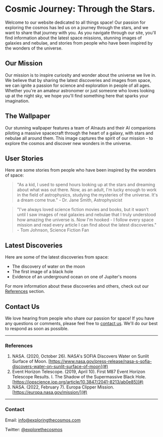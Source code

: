 <!--
Write me content for website with wallpaper which alt text is:

"A team of AInauts and their AI companions piloting a massive spacecraft through the heart of a galaxy, with stars and nebulae all around them."

The name/title of the page should not be 1:1 copy of the alt text but rather a real content of the website which is using this wallpaper.

- Use markdown format
- Start with the heading
- The content should look like a real website
- Include real sections like references, contact, user stories, etc. use things relevant to the page purpose.
- Feel free to use structure like headings, bullets, numbering, blockquotes, paragraphs, horizontal lines, etc.
- You can use formatting like bold or _italic_
- You can include UTF-8 emojis
- Links should be only #hash anchors (and you can refer to the document itself)
- Do not include images
-->

<!--font:Montserrat-->

# Cosmic Journey: Through the Stars.

Welcome to our website dedicated to all things space! Our passion for exploring the cosmos has led us on a journey through the stars, and we want to share that journey with you. As you navigate through our site, you'll find information about the latest space missions, stunning images of galaxies and nebulae, and stories from people who have been inspired by the wonders of the universe.

## Our Mission

Our mission is to inspire curiosity and wonder about the universe we live in. We believe that by sharing the latest discoveries and images from space, we can ignite a passion for science and exploration in people of all ages. Whether you're an amateur astronomer or just someone who loves looking up at the night sky, we hope you'll find something here that sparks your imagination.

## The Wallpaper

Our stunning wallpaper features a team of AInauts and their AI companions piloting a massive spacecraft through the heart of a galaxy, with stars and nebulae all around them. This image captures the spirit of our mission - to explore the cosmos and discover new wonders in the universe.

## User Stories

Here are some stories from people who have been inspired by the wonders of space:

> "As a kid, I used to spend hours looking up at the stars and dreaming about what was out there. Now, as an adult, I'm lucky enough to work in the field of astrophysics, studying the mysteries of the universe. It's a dream come true." - Dr. Jane Smith, Astrophysicist

> "I've always loved science fiction movies and books, but it wasn't until I saw images of real galaxies and nebulae that I truly understood how amazing the universe is. Now I'm hooked - I follow every space mission and read every article I can find about the latest discoveries." - Tom Johnson, Science Fiction Fan

## Latest Discoveries

Here are some of the latest discoveries from space:

-   The discovery of water on the moon
-   The first image of a black hole
-   Evidence of an underground ocean on one of Jupiter's moons

For more information about these discoveries and others, check out our [References](#references) section.

## Contact Us

We love hearing from people who share our passion for space! If you have any questions or comments, please feel free to [contact us](#contact). We'll do our best to respond as soon as possible.

---

### References

1. NASA. (2020, October 26). NASA's SOFIA Discovers Water on Sunlit Surface of Moon. [https://www.nasa.gov/press-release/nasa-s-sofia-discovers-water-on-sunlit-surface-of-moon](#)
2. Event Horizon Telescope. (2019, April 10). First M87 Event Horizon Telescope Results. I. The Shadow of the Supermassive Black Hole. [https://iopscience.iop.org/article/10.3847/2041-8213/ab0e85](#)
3. NASA. (2022, February 7). Europa Clipper Mission. [https://europa.nasa.gov/mission/](#)

---

### Contact

Email: info@exploringthecosmos.com

Twitter: [@explorethecosmos](#)
